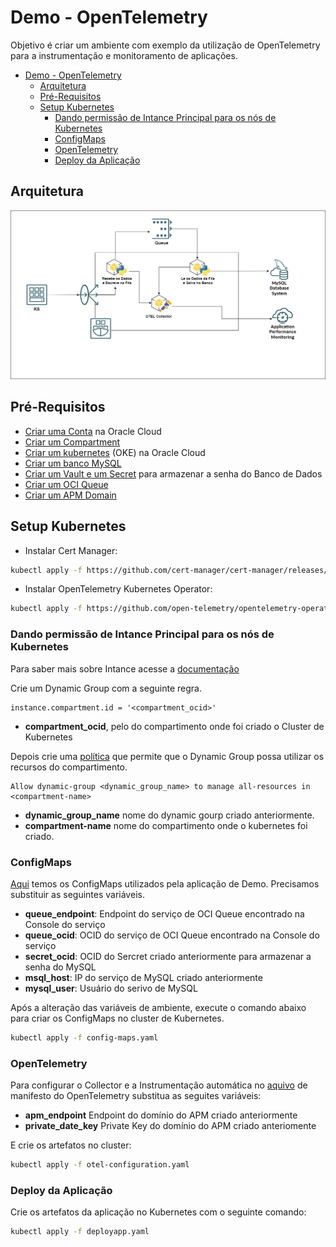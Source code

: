 # Demo - OpenTelemetry

Objetivo é criar um ambiente com exemplo da utilização de OpenTelemetry para a instrumentação e monitoramento de aplicações.

- [Demo - OpenTelemetry](#demo---opentelemetry)
  - [Arquitetura](#arquitetura)
  - [Pré-Requisitos](#pré-requisitos)
  - [Setup Kubernetes](#setup-kubernetes)
    - [Dando permissão de Intance Principal para os nós de Kubernetes](#dando-permissão-de-intance-principal-para-os-nós-de-kubernetes)
    - [ConfigMaps](#configmaps)
    - [OpenTelemetry](#opentelemetry)
    - [Deploy da Aplicação](#deploy-da-aplicação)


## Arquitetura

![Arquitetura](/images/TDC.png)

## Pré-Requisitos

- [Criar uma Conta](https://www.oracle.com/br/cloud/free/) na Oracle Cloud 
- [Criar um Compartment](https://docs.oracle.com/en-us/iaas/Content/Identity/Tasks/managingcompartments.htm)
- [Criar um kubernetes](https://docs.oracle.com/en/solutions/build-rest-java-application-with-oke/configure-your-kubernetes-cluster-oracle-cloud1.html#GUID-D1832637-FFF9-4875-9408-4F28320511E1) (OKE) na Oracle Cloud
- [Criar um banco MySQL](https://blogs.oracle.com/developers/post/complete-guide-to-getting-started-with-mysql-db-in-the-oracle-cloud)
- [Criar um Vault e um Secret](https://docs.oracle.com/en/database/other-databases/essbase/19.3/essad/create-vault-secrets-and-encrypt-values.html#:~:text=Sign%20in%20to%20the%20Oracle,Click%20Create%20Vault.) para armazenar a senha do Banco de Dados
- [Criar um OCI Queue](https://docs.oracle.com/en-us/iaas/Content/queue/queue-create.htm)
- [Criar um APM Domain](https://docs.oracle.com/en-us/iaas/application-performance-monitoring/doc/create-apm-domain.html)

## Setup Kubernetes

- Instalar Cert Manager: 

```bash
kubectl apply -f https://github.com/cert-manager/cert-manager/releases/download/v1.12.0/cert-manager.yaml
```

- Instalar OpenTelemetry Kubernetes Operator:

```bash 
kubectl apply -f https://github.com/open-telemetry/opentelemetry-operator/releases/latest/download/opentelemetry-operator.yaml
```

### Dando permissão de Intance Principal para os nós de Kubernetes

Para saber mais sobre Intance acesse a [documentação](https://docs.oracle.com/en-us/iaas/Content/Identity/Tasks/callingservicesfrominstances.htm)

Crie um Dynamic Group com a seguinte regra.

```
instance.compartment.id = '<compartment_ocid>'
```
- **compartment_ocid**, pelo do compartimento onde foi criado o Cluster de Kubernetes

Depois crie uma [política](https://docs.oracle.com/en-us/iaas/Content/Identity/Tasks/callingservicesfrominstances.htm) que permite que o Dynamic Group possa utilizar os recursos do compartimento.

```
Allow dynamic-group <dynamic_group_name> to manage all-resources in <compartment-name>
```

- **dynamic_group_name** nome do dynamic gourp criado anteriormente.
- **compartment-name** nome do compartimento onde o kubernetes foi criado.

### ConfigMaps

[Aqui](/manifestos/config-maps.yaml) temos os ConfigMaps utilizados pela aplicação de Demo. Precisamos substituir as seguintes variáveis.

  - **queue_endpoint**: Endpoint do serviço de OCI Queue encontrado na Console do serviço
  - **queue_ocid**: OCID do serviço de OCI Queue encontrado na Console do serviço
  - **secret_ocid**: OCID do Sercret criado anteriormente para armazenar a senha do MySQL
  - **msql_host**: IP do serviço de MySQL criado anteriormente
  - **mysql_user**: Usuário do serivo de MySQL

Após a alteração das variáveis de ambiente, execute o comando abaixo para criar os ConfigMaps no cluster de Kubernetes.

```bash
kubectl apply -f config-maps.yaml
```

### OpenTelemetry

Para configurar o Collector e a Instrumentação automática no [aquivo](/manifestos/otel-configuration.yaml) de manifesto do OpenTelemetry substitua as seguites variáveis:

- **apm_endpoint** Endpoint do domínio do APM criado anteriormente
- **private_date_key** Private Key do domínio do APM criado anteriomente

E crie os artefatos no cluster:

```bash
kubectl apply -f otel-configuration.yaml
```

### Deploy da Aplicação

Crie os artefatos da aplicação no Kubernetes com o seguinte comando:

```bash
kubectl apply -f deployapp.yaml
```
